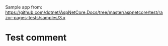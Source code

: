 Sample app from: https://github.com/dotnet/AspNetCore.Docs/tree/master/aspnetcore/test/razor-pages-tests/samples/3.x

# Test comment
